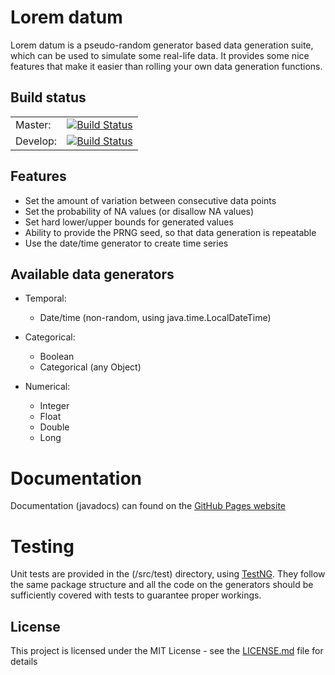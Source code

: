 # Lorem datum

Lorem datum is a pseudo-random generator based data generation suite, which can 
be used to simulate some real-life data. It provides some nice features that make 
it easier than rolling your own data generation functions.

## Build status

<table>
  <tbody>
    <tr>
      <td>Master: </td>
      <td><a href="https://travis-ci.com/wilcotomassen/lorem-datum-core"><img src="https://travis-ci.com/wilcotomassen/lorem-datum-core.svg?branch=master" alt="Build Status"/></a></td>
    </tr>
    <tr>
      <td>Develop: </td>
      <td><a href="https://travis-ci.com/wilcotomassen/lorem-datum-core"><img src="https://travis-ci.com/wilcotomassen/lorem-datum-core.svg?branch=develop" alt="Build Status"/></a></td>
    </tr>
  </tbody>
</table>

## Features

* Set the amount of variation between consecutive data points
* Set the probability of NA values (or disallow NA values)
* Set hard lower/upper bounds for generated values
* Ability to provide the PRNG seed, so that data generation is repeatable
* Use the date/time generator to create time series

## Available data generators

* Temporal:
  * Date/time (non-random, using java.time.LocalDateTime)
  
* Categorical:
  * Boolean
  * Categorical (any Object)
  
* Numerical:
  * Integer
  * Float
  * Double
  * Long
  
# Documentation

Documentation (javadocs) can found on the [GitHub Pages website](https://wilcotomassen.github.io/lorem-datum-core/)

# Testing

Unit tests are provided in the (/src/test) directory, using [TestNG](http://testng.org).
They follow the same package structure and all the code on the generators should
be sufficiently covered with tests to guarantee proper workings.

## License

This project is licensed under the MIT License - see the [LICENSE.md](LICENSE.md) 
file for details
